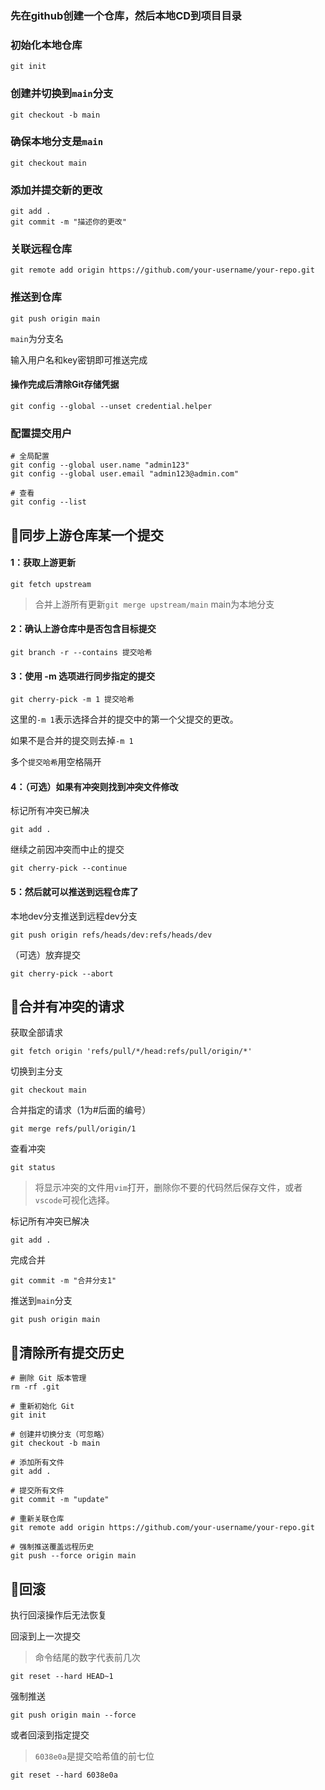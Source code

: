 ### 先在github创建一个仓库，然后本地CD到项目目录


### 初始化本地仓库
```
git init
```
### 创建并切换到`main`分支
```
git checkout -b main
```
### 确保本地分支是`main`
```
git checkout main
```
### 添加并提交新的更改
```
git add .
git commit -m "描述你的更改"
```
### 关联远程仓库
```
git remote add origin https://github.com/your-username/your-repo.git
```
### 推送到仓库
```
git push origin main
```
`main`为分支名

输入用户名和key密钥即可推送完成
#### 操作完成后清除Git存储凭据
```
git config --global --unset credential.helper
```


### 配置提交用户
```
# 全局配置
git config --global user.name "admin123"
git config --global user.email "admin123@admin.com"

# 查看
git config --list
```



## 🎈同步上游仓库某一个提交

#### 1：获取上游更新
```
git fetch upstream
```
> 合并上游所有更新`git merge upstream/main` main为本地分支

#### 2：确认上游仓库中是否包含目标提交
```
git branch -r --contains 提交哈希
```

#### 3：使用 -m 选项进行同步指定的提交
```
git cherry-pick -m 1 提交哈希
```
这里的`-m 1`表示选择合并的提交中的第一个父提交的更改。

如果不是合并的提交则去掉`-m 1`

多个`提交哈希`用空格隔开


#### 4：（可选）如果有冲突则找到冲突文件修改

标记所有冲突已解决
```
git add .
```
继续之前因冲突而中止的提交
```
git cherry-pick --continue
```
#### 5：然后就可以推送到远程仓库了
本地dev分支推送到远程dev分支
```
git push origin refs/heads/dev:refs/heads/dev
```

（可选）放弃提交
```
git cherry-pick --abort
```


## 🎈合并有冲突的请求

获取全部请求
```
git fetch origin 'refs/pull/*/head:refs/pull/origin/*'
```
切换到主分支
```
git checkout main
```
合并指定的请求（1为#后面的编号）
```
git merge refs/pull/origin/1
```
查看冲突
```
git status
```
> 将显示冲突的文件用`vim`打开，删除你不要的代码然后保存文件，或者`vscode`可视化选择。

标记所有冲突已解决
```
git add .
```
完成合并
```
git commit -m "合并分支1"
```
推送到`main`分支
```
git push origin main
```


## 🎈清除所有提交历史
```
# 删除 Git 版本管理
rm -rf .git

# 重新初始化 Git
git init

# 创建并切换分支（可忽略）
git checkout -b main

# 添加所有文件
git add .

# 提交所有文件
git commit -m "update"

# 重新关联仓库
git remote add origin https://github.com/your-username/your-repo.git

# 强制推送覆盖远程历史
git push --force origin main
```

## 🎈回滚
执行回滚操作后无法恢复

回滚到上一次提交
> 命令结尾的数字代表前几次
```
git reset --hard HEAD~1
```

强制推送
```
git push origin main --force
```

或者回滚到指定提交
> `6038e0a`是提交哈希值的前七位
```
git reset --hard 6038e0a
```